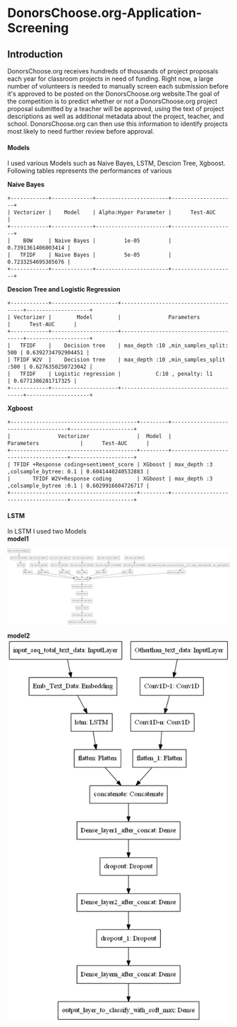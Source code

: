 # DonorsChoose.org-Application-Screening
## Introduction 
DonorsChoose.org receives hundreds of thousands of project proposals each year for classroom projects in need of funding. Right now, a large number of volunteers is needed to manually screen each submission before it's approved to be posted on the DonorsChoose.org website.The goal of the competition is to predict whether or not a DonorsChoose.org project proposal submitted by a teacher will be approved, using the text of project descriptions as well as additional metadata about the project, teacher, and school. DonorsChoose.org can then use this information to identify projects most likely to need further review before approval.</br>

#### Models 
I used various Models such as Naive Bayes, LSTM, Descion Tree, Xgboost. Following tables represents the performances of various 


**Naive Bayes**
```
+------------+-------------+-----------------------+--------------------+
| Vectorizer |    Model    | Alpha:Hyper Parameter |      Test-AUC      |
+------------+-------------+-----------------------+--------------------+
|    BOW     | Naive Bayes |         1e-05         | 0.7391361406003414 |
|   TFIDF    | Naive Bayes |         5e-05         | 0.7233254695385676 |
+------------+-------------+-----------------------+--------------------+
```


**Descion Tree and Logistic Regression**
```
+------------+---------------------+---------------------------------------+--------------------+
| Vectorizer |        Model        |               Parameters              |      Test-AUC      |
+------------+---------------------+---------------------------------------+--------------------+
|   TFIDF    |    Decision tree    | max_depth :10 ,min_samples_split: 500 | 0.6392734792904451 |
| TFIDF W2V  |    Decision tree    | max_depth :10 ,min_samples_split :500 | 0.6276350250723042 |
|   TFIDF    | Logistic regression |           C:10 , penalty: l1          | 0.6771386281717325 |
+------------+---------------------+---------------------------------------+--------------------+

```

**Xgboost**
```
+----------------------------------------+---------+-------------------------------------+--------------------+
|               Vectorizer               |  Model  |              Parameters             |      Test-AUC      |
+----------------------------------------+---------+-------------------------------------+--------------------+
| TFIDF +Response coding+sentiment_score | XGboost | max_depth :3 ,colsample_bytree: 0.1 | 0.6041440240532883 |
|       TFIDF W2V+Response coding        | XGboost | max_depth :3 ,colsample_bytree :0.1 | 0.6029916604726717 |
+----------------------------------------+---------+-------------------------------------+--------------------+
```

#### LSTM
In LSTM I used two Models </br>
**model1**

[<img src="model1.png"/>](model1.png)
</br>

**model2**
[<img src="68747470733a2f2f692e696d6775722e636f6d2f666b51386e476f2e706e67.png"/>](68747470733a2f2f692e696d6775722e636f6d2f666b51386e476f2e706e67.png)
